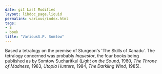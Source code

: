```yaml
---
date: git Last Modified
layout: libdoc_page.liquid
permalink: various/index.html
tags:
- S
- book
title: "VariousS.P. Somtow"
---
```


Based a tetralogy on the premise of Sturgeon's 'The Skills of Xanadu'.  The tetralogy concerned was probably _Inquestor_, the four books being  published as by Somtow Sucharitkul (_Light on the Sound_, 1980,  _The  Throne of Madness_, 1983,  _Utopia Hunters_, 1984, _The Darkling Wind_,  1985).